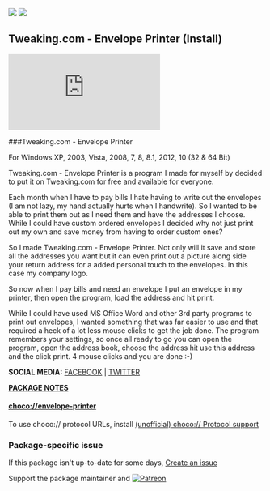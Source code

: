 [![](https://img.shields.io/chocolatey/v/envelope-printer?color=green&label=envelope-printer)](https://chocolatey.org/packages/envelope-printer) [![](https://img.shields.io/chocolatey/dt/envelope-printer)](https://chocolatey.org/packages/envelope-printer)

## Tweaking.com - Envelope Printer (Install)

![Screenshot of Envelope Printer](http://www.tweaking.com/index.php?ct=content&action=file&id=157)	

###Tweaking.com - Envelope Printer

For Windows XP, 2003, Vista, 2008, 7, 8, 8.1, 2012, 10 (32 & 64 Bit)

Tweaking.com - Envelope Printer is a program I made for myself by decided to put it on Tweaking.com for free and available for everyone.

Each month when I have to pay bills I hate having to write out the envelopes (I am not lazy, my hand actually hurts when I handwrite). So I wanted to be able to print them out as I need them and have the addresses I choose. While I could have custom ordered envelopes I decided why not just print out my own and save money from having to order custom ones?

So I made Tweaking.com - Envelope Printer. Not only will it save and store all the addresses you want but it can even print out a picture along side your return address for a added personal touch to the envelopes. In this case my company logo.

So now when I pay bills and need an envelope I put an envelope in my printer, then open the program, load the address and hit print.

While I could have used MS Office Word and other 3rd party programs to print out envelopes, I wanted something that was far easier to use and that required a heck of a lot less mouse clicks to get the job done. The program remembers your settings, so once all ready to go you can open the program, open the address book, choose the address hit use this address and the click print. 4 mouse clicks and you are done :-)

**SOCIAL MEDIA:**
[FACEBOOK](https://www.facebook.com/tweakingdotcom) | [TWITTER](https://twitter.com/tweaking_com)

**[PACKAGE NOTES](https://github.com/bcurran3/ChocolateyPackages/blob/master/envelope-printer/readme.md)**

#### [choco://envelope-printer](choco://envelope-printer)
To use choco:// protocol URLs, install [(unofficial) choco:// Protocol support ](https://chocolatey.org/packages/choco-protocol-support)

### Package-specific issue
If this package isn't up-to-date for some days, [Create an issue](https://github.com/tunisiano187/Chocolatey-packages/issues/new/choose)

Support the package maintainer and [![Patreon](https://cdn.jsdelivr.net/gh/tunisiano187/Chocolatey-packages@d15c4e19c709e7148588d4523ffc6dd3cd3c7e5e/icons/patreon.png)](https://www.patreon.com/bePatron?u=39585820)
